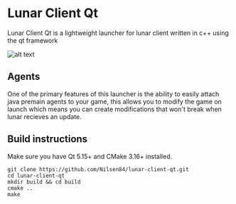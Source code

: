# Lunar Client Qt
Lunar Client Qt is a lightweight launcher for lunar client written in c++ using the qt framework  
  
![alt text](https://i.imgur.com/7j3YGQ5.png)

## Agents
One of the primary features of this launcher is the ability to easily attach java premain agents to your game, 
this allows you to modify the game on launch which means you can create modifications that won't break when lunar recieves an update.

## Build instructions
Make sure you have Qt 5.15+ and CMake 3.16+ installed. 
```
git clone https://github.com/Nilsen84/lunar-client-qt.git
cd lunar-client-qt
mkdir build && cd build
cmake ..
make
```


